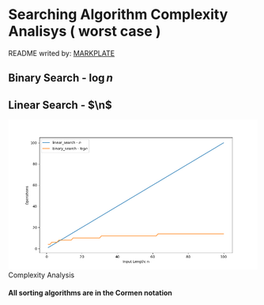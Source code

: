 

**Searching Algorithm Complexity Analisys ( worst case )**
==========================================================

README writed by: [MARKPLATE](https://github.com/cecinuga/markplate)

**Binary Search - $\log n$**
----------------------------

**Linear Search - $\n$**
------------------------

![](./source/searching_complexity.png)Complexity Analysis
  

  
#### All sorting algorithms are in the Cormen notation

